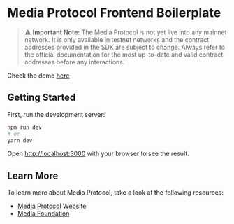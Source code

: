 # Media Protocol Frontend Boilerplate

> ⚠️ **Important Note:** The Media Protocol is not yet live into any mainnet network. It is only available in testnet networks and the contract addresses provided in the SDK are subject to change. Always refer to the official documentation for the most up-to-date and valid contract addresses before any interactions.

Check the demo [here](https://media-protocol-frontend-boilerplate.vercel.app/)

## Getting Started

First, run the development server:

```bash
npm run dev
# or
yarn dev
```

Open [http://localhost:3000](http://localhost:3000) with your browser to see the result.

## Learn More

To learn more about Media Protocol, take a look at the following resources:

- [Media Protocol Website](https://www.mediaprotocol.net/)
- [Media Foundation](https://www.x.com/Media_FDN)
